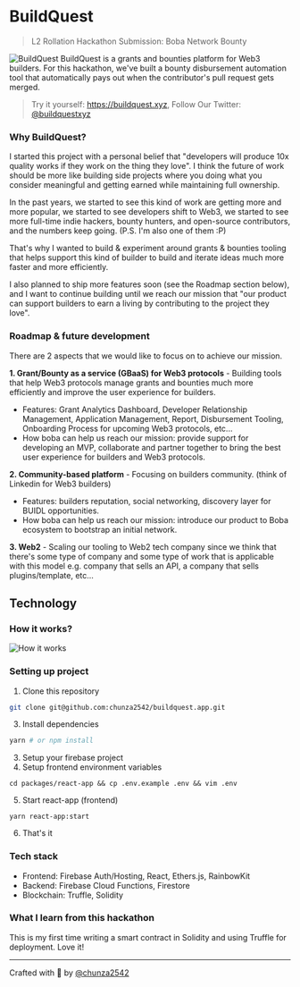 # BuildQuest
> L2 Rollation Hackathon Submission: Boba Network Bounty 

![BuildQuest](https://i.ibb.co/xS2SFrt/Clean-Shot-2565-05-23-at-03-45-29-2x.png)
BuildQuest is a grants and bounties platform for Web3 builders. For this hackathon, we've built a bounty disbursement automation tool that automatically pays out when the contributor's pull request gets merged.

> Try it yourself: https://buildquest.xyz, Follow Our Twitter: [@buildquestxyz](https://twitter.com/buildquestxyz)

### Why BuildQuest?
I started this project with a personal belief that "developers will produce 10x quality works if they work on the thing they love". I think the future of work should be more like building side projects where you doing what you consider meaningful and getting earned while maintaining full ownership.

In the past years, we started to see this kind of work are getting more and more popular, we started to see developers shift to Web3, we started to see more full-time indie hackers, bounty hunters, and open-source contributors, and the numbers keep going. (P.S. I'm also one of them :P)

That's why I wanted to build & experiment around grants & bounties tooling that helps support this kind of builder to build and iterate ideas much more faster and more efficiently.

I also planned to ship more features soon (see the Roadmap section below), and I want to continue building until we reach our mission that "our product can support builders to earn a living by contributing to the project they love".

### Roadmap & future development
There are 2 aspects that we would like to focus on to achieve our mission.

**1. Grant/Bounty as a service (GBaaS) for Web3 protocols** - Building tools that help Web3 protocols manage grants and bounties much more efficiently and improve the user experience for builders.
  - Features: Grant Analytics Dashboard, Developer Relationship Management, Application Management, Report, Disbursement Tooling, Onboarding Process for upcoming Web3 protocols, etc...
  - How boba can help us reach our mission: provide support for developing an MVP, collaborate and partner together to bring the best user experience for builders and Web3 protocols.

**2. Community-based platform** - Focusing on builders community. (think of Linkedin for Web3 builders)
  - Features: builders reputation, social networking, discovery layer for BUIDL opportunities.
  - How boba can help us reach our mission: introduce our product to Boba ecosystem to bootstrap an initial network.

**3. Web2** - Scaling our tooling to Web2 tech company since we think that there's some type of company and some type of work that is applicable with this model e.g. company that sells an API, a company that sells plugins/template, etc... 

## Technology
### How it works?
![How it works](https://i.ibb.co/LnfxHn5/Clean-Shot-2565-05-23-at-04-19-53-2x.png)
### Setting up project
1. Clone this repository
```sh
git clone git@github.com:chunza2542/buildquest.app.git
```
3. Install dependencies
```sh
yarn # or npm install
```
3. Setup your firebase project
4. Setup frontend environment variables
```
cd packages/react-app && cp .env.example .env && vim .env
```
5. Start react-app (frontend)
```
yarn react-app:start
```
6. That's it

### Tech stack
- Frontend: Firebase Auth/Hosting, React, Ethers.js, RainbowKit
- Backend: Firebase Cloud Functions, Firestore
- Blockchain: Truffle, Solidity

### What I learn from this hackathon 
This is my first time writing a smart contract in Solidity and using Truffle for deployment. Love it!

---

Crafted with 🧡 by [@chunza2542](https://twitter.com/chunza2542)
